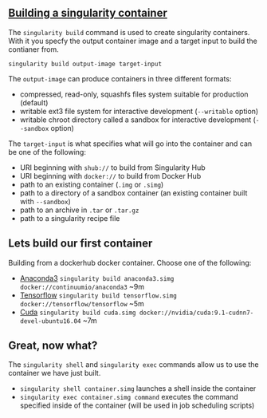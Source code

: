 ## [Building a singularity container](https://singularity.lbl.gov/docs-build-container)
The `singularity build` command is used to create singularity containers.  With it you specfy the output container image and a target input to build the contianer from.

```
singularity build output-image target-input
```

The `output-image` can produce containers in three different formats:
* compressed, read-only, squashfs files system suitable for production (default)
* writable ext3 file system for interactive development (`--writable` option)
* writable chroot directory called a sandbox for interactive development (`--sandbox` option)

The `target-input` is what specifies what will go into the container and can be one of the following:
* URI beginning with `shub://` to build from Singularity Hub
* URI beginning with `docker://` to build from Docker Hub
* path to an existing container (`.img` or `.simg`)
* path to a directory of a sandbox container (an existing container built with `--sandbox`)
* path to an archive in `.tar` or `.tar.gz`
* path to a singularity recipe file

## Lets build our first container
Building from a dockerhub docker container.  Choose one of the following:
* [Anaconda3](https://hub.docker.com/r/continuumio/anaconda3/) `singularity build anaconda3.simg docker://continuumio/anaconda3` ~9m
* [Tensorflow](https://hub.docker.com/r/tensorflow/tensorflow/) `singularity build tensorflow.simg docker://tensorflow/tensorflow` ~5m
* [Cuda](https://hub.docker.com/r/nvidia/cuda/) `singularity build cuda.simg docker://nvidia/cuda:9.1-cudnn7-devel-ubuntu16.04` ~7m

## Great, now what?
The `singularity shell` and `singularity exec` commands allow us to use the container we have just built.
* `singularity shell container.simg` launches a shell inside the container
* `singularity exec container.simg command` executes the command specified inside of the container (will be used in job scheduling scripts)
